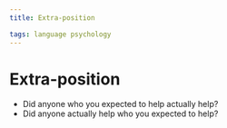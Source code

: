 ```yaml
---
title: Extra-position

tags: language psychology 
---
```


# Extra-position
- Did anyone who you expected to help actually help?
- Did anyone actually help who you expected to help?
































